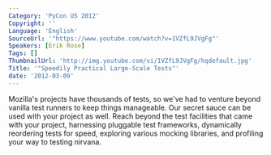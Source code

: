 ```yaml
---
Category: 'PyCon US 2012'
Copyright: ''
Language: 'English'
SourceUrl: '"https://www.youtube.com/watch?v=1VZfL9JVgFg"'
Speakers: [Erik Rose]
Tags: []
ThumbnailUrl: 'http://img.youtube.com/vi/1VZfL9JVgFg/hqdefault.jpg'
Title: '"Speedily Practical Large-Scale Tests"'
date: '2012-03-09'
---
```

Mozilla's projects have thousands of tests, so we've had to venture beyond
vanilla test runners to keep things manageable. Our secret sauce can be used
with your project as well. Reach beyond the test facilities that came with
your project, harnessing pluggable test frameworks, dynamically reordering
tests for speed, exploring various mocking libraries, and profiling your way
to testing nirvana.

